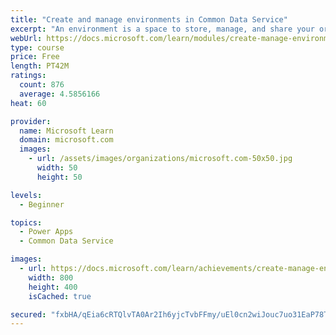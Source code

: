 ```yaml
---
title: "Create and manage environments in Common Data Service"
excerpt: "An environment is a space to store, manage, and share your organization's business data that is stored within an instance of a Common Data Service database.  You can set up one or many environments, depending on the needs of your organization. This module explores these environments and how you can use them with instances of Common Data Service databases."
webUrl: https://docs.microsoft.com/learn/modules/create-manage-environments/
type: course
price: Free
length: PT42M
ratings:
  count: 876
  average: 4.5856166
heat: 60

provider:
  name: Microsoft Learn
  domain: microsoft.com
  images:
    - url: /assets/images/organizations/microsoft.com-50x50.jpg
      width: 50
      height: 50

levels:
  - Beginner

topics:
  - Power Apps
  - Common Data Service

images:
  - url: https://docs.microsoft.com/learn/achievements/create-manage-environments-social.png
    width: 800
    height: 400
    isCached: true

secured: "fxbHA/qEia6cRTQlvTA0Ar2Ih6yjcTvbFFmy/uEl0cn2wiJouc7uo31EaP78T+9hmyZjNMgZBzxAgu1nhj+99wJF4JP2htlIt9itCiZFtL1Ja1raaoWGBe7oz4e7a655V6QILaGHPD6LGLFWWqMatFWDjkhcFuQYCHVE1jorqfvMi+O9H+z11f3rm/eWoWox0LIgyHIjeXKJfccFh/QAgaKe+xFlbGzySouuBfuMnxGjBbeviLst8YuBR5tU9/Eypl4mvjSMg29Y93cSf/NT5GHcugDVeo//GE8cU9eX4ZeUtH+Jzfws/wj5rDrFaC2AIPPBE5QgFnK2aquRnA6LVUZMcMyvk8gd/xmeTuX7j+mdVOk19w/XjQXx7cBxslnT/rw0CW1t1FmB40M9VE7i9AqUD9vs0Z+iI62eSe/wXWA=;nM1bYq1z7X7XRjkwR5Im+Q=="
---
```


